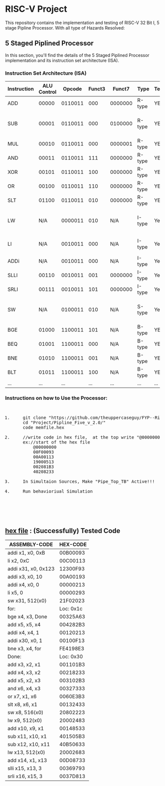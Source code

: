 # RISC-V Project

This repository contains the implementation and testing of RISC-V 32 Bit I, 5 stage Pipline Processor. With all type of Hazards Resolved:

## 5 Staged Piplined Processor

In this section, you'll find the details of the 5 Staged Piplined Processor implementation and its instruction set architecture (ISA).

### Instruction Set Architecture (ISA)

| Instruction | ALU Control | Opcode | Funct3 | Funct7 | Type   | Tested | Test Cases                   |
|-------------|--------|--------|--------|--------|--------|--------|-------------------------------    |
| ADD         | 00000 | 0110011 | 000    | 0000000| R-type | YES    | add x3, x1, x2                      |
| SUB         | 00001 | 0110011 | 000    | 0100000| R-type | YES    | sub x4, x1, x2 <br>sub x5,x2,x1     |
| MUL         | 00010 | 0110011 | 000    | 0000001| R-type | YES    | mul x6, x1, x2     |
| AND         | 00011 | 0110011 | 111    | 0000000| R-type | YES    | and x6, x1, x2                      |
| XOR         | 00101 | 0110011 | 100    | 0000000| R-type | YES    | xor x10, x1, x2                          |
| OR          | 00100 | 0110011 | 110    | 0000000| R-type | YES    | or x7, x1, x2                       |
| SLT         | 01100 | 0110011 | 010    | 0000000| R-type | YES    | slt x11, x2, x1                         |
| LW          |  N/A  | 0000011 | 010    | N/A    | I-type | Yes    | lw x25 -11(x31)<br>lw x12,  8(x10)|
| LI          |  N/A  | 0010011 | 000    | N/A    | I-type | Yes    | li x2, -2 <br>li x10, 400         |
| ADDi        |  N/A  | 0010011 | 000    | N/A    | I-type | Yes    | addi x1, x0, 15                   |
| SLLI        | 00110 | 0010011 | 001    | 0000000| I-type | Yes    | slli x12, x1, 3 |
| SRLI        | 00111 | 0010011 | 101    | 0000000| I-type | Yes    |srli x13, x2, 3       |
| SW          |  N/A  | 0100011 | 010    | N/A    | S-type | Yes    | sw x6, -3(x31)<br>sw x4,  8(x10)  |
| BGE         | 01000 | 1100011 | 101    | N/A    | B-type | YES    | bge x2, x1, -56                       |
| BEQ         | 01001 | 1100011 | 000    | N/A    | B-type | YES    | beq x1, x1, 56                           |
| BNE         | 01010 | 1100011 | 001    | N/A    | B-type | YES    |bne x2, x1, 12                          |
| BLT         | 01011 | 1100011 | 100    | N/A    | B-type | YES    | blt x2, x1, test2                          |
| ...         |  ...  | ...     | ...    | ...    | ...    | ...    | N/A                               |

### Instructions on how to Use the Processor:


<pre><ol>
<li>    git clone "https://github.com/theuppercaseguy/FYP--Risc-V-32-bit-Matrix-Mac"
    cd "Project/Pipline_Five_v_2.0/"
    code memfile.hex</li>
<li>    //write code in hex file,  at the top write "@00000000".
    ex://start of the hex file
        @00000000
        00F00093
        00A00113
        19000513
        002081B3
        40208233 </li>
<li>    In Simultaion Sources, Make "Pipe_Top_TB" Active!!!</li>
<li>    Run behavioriual Simulation</li></ol>
    

    
</pre>

## [hex file](../../Project/Project/Pipline_Five_v_2.0/memfile.hex) : (Successfully) Tested Code
| ASSEMBLY-CODE | HEX-CODE |
|------------------------|-----------|
|addi x1, x0, 0xB       |00B00093
|li x2, 0xC             |00C00113
|addi x31, x0, 0x123    |12300F93
|addi x3, x0, 10        |00A00193
|addi x4, x0, 0         |00000213
|li x5, 0               |00000293
|sw x31, 512(x0)        |21F02023
|for:                   |Loc: 0x1c
|bge x4, x3, Done       |00325A63
|add x5, x5, x4         |004282B3
|addi x4, x4, 1         |00120213
|addi x30, x0, 1        |00100F13
|bne x3, x4, for        |FE4198E3
|Done:                  |Loc: 0x30
|add x3, x2, x1         |001101B3
|add x4, x3, x2         |00218233
|add x5, x2, x3         |003102B3
|and x6, x4, x3         |00327333
|or x7, x1, x6          |0060E3B3
|slt x8, x6, x1         |00132433
|sw x8, 516(x0)         |20802223
|lw x9, 512(x0)         |20002483
|add x10, x9, x1        |00148533
|sub x11, x10, x1       |401505B3
|sub x12, x10, x11      |40B50633
|lw x13, 512(x0)        |20002683
|add x14, x1, x13       |00D08733
|slli x15, x13, 3       |00369793
|srli x16, x15, 3       |0037D813




